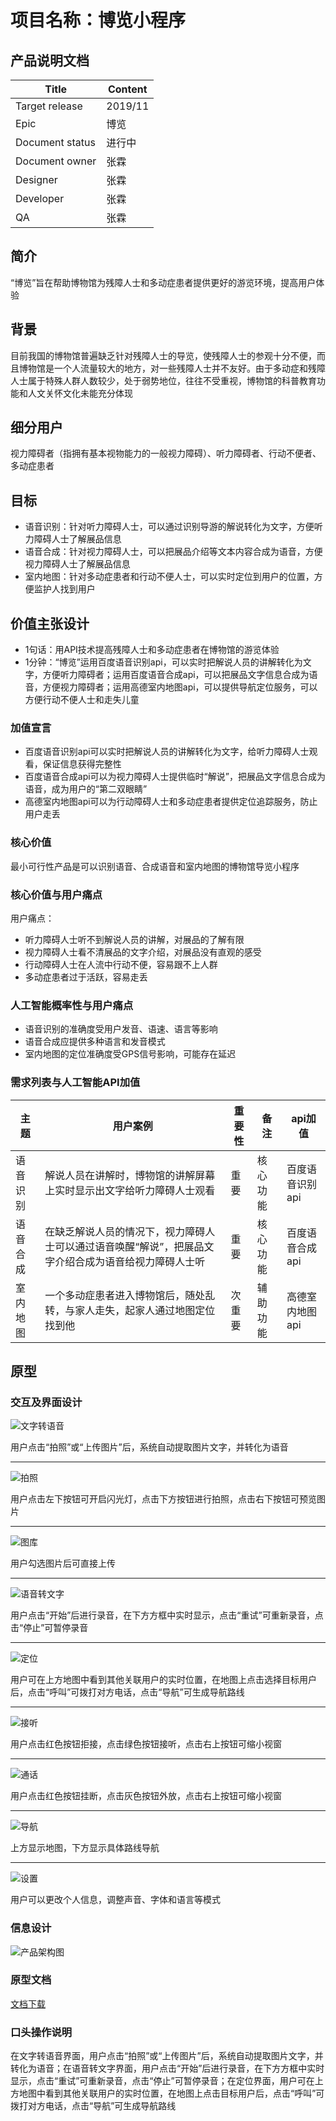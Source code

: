 # 项目名称：博览小程序
## 产品说明文档

|  Title   |   Content  |
| --- | --- |
| Target release    |  2019/11   |
|  Epic   |  博览   |
|  Document status   |  进行中   |
|  Document owner   |  张霖   |
|  Designer   |  张霖   |
|  Developer   |  张霖   |
|  QA   |   张霖  |

## 简介
“博览”旨在帮助博物馆为残障人士和多动症患者提供更好的游览环境，提高用户体验

## 背景
目前我国的博物馆普遍缺乏针对残障人士的导览，使残障人士的参观十分不便，而且博物馆是一个人流量较大的地方，对一些残障人士并不友好。由于多动症和残障人士属于特殊人群人数较少，处于弱势地位，往往不受重视，博物馆的科普教育功能和人文关怀文化未能充分体现

## 细分用户
视力障碍者（指拥有基本视物能力的一般视力障碍）、听力障碍者、行动不便者、多动症患者

## 目标
- 语音识别：针对听力障碍人士，可以通过识别导游的解说转化为文字，方便听力障碍人士了解展品信息
- 语音合成：针对视力障碍人士，可以把展品介绍等文本内容合成为语音，方便视力障碍人士了解展品信息
- 室内地图：针对多动症患者和行动不便人士，可以实时定位到用户的位置，方便监护人找到用户

## 价值主张设计
- 1句话：用API技术提高残障人士和多动症患者在博物馆的游览体验
- 1分钟：“博览”运用百度语音识别api，可以实时把解说人员的讲解转化为文字，方便听力障碍者；运用百度语音合成api，可以把展品文字信息合成为语音，方便视力障碍者；运用高德室内地图api，可以提供导航定位服务，可以方便行动不便人士和走失儿童
### 加值宣言
- 百度语音识别api可以实时把解说人员的讲解转化为文字，给听力障碍人士观看，保证信息获得完整性
- 百度语音合成api可以为视力障碍人士提供临时“解说”，把展品文字信息合成为语音，成为用户的“第二双眼睛”
- 高德室内地图api可以为行动障碍人士和多动症患者提供定位追踪服务，防止用户走丢

### 核心价值
最小可行性产品是可以识别语音、合成语音和室内地图的博物馆导览小程序

### 核心价值与用户痛点
用户痛点：
- 听力障碍人士听不到解说人员的讲解，对展品的了解有限
- 视力障碍人士看不清展品的文字介绍，对展品没有直观的感受
- 行动障碍人士在人流中行动不便，容易跟不上人群
- 多动症患者过于活跃，容易走丢

### 人工智能概率性与用户痛点
- 语音识别的准确度受用户发音、语速、语言等影响
- 语音合成应提供多种语言和发音模式
- 室内地图的定位准确度受GPS信号影响，可能存在延迟

### 需求列表与人工智能API加值
|  主题   |  用户案例   |  重要性   |  备注   |  api加值   |
| --- | --- | --- | --- | --- |
|  语音识别   |  解说人员在讲解时，博物馆的讲解屏幕上实时显示出文字给听力障碍人士观看 |  重要   |  核心功能   |  百度语音识别api   |
|  语音合成   |  在缺乏解说人员的情况下，视力障碍人士可以通过语音唤醒“解说”，把展品文字介绍合成为语音给视力障碍人士听   |  重要   |  核心功能   |  百度语音合成api   |
|  室内地图   |  一个多动症患者进入博物馆后，随处乱转，与家人走失，起家人通过地图定位找到他   |  次重要   |  辅助功能  |  高德室内地图api   |

## 原型
### 交互及界面设计
![文字转语音](https://github.com/171013100/APIMuseum/blob/master/%E6%96%87%E5%AD%97%E8%BD%AC%E8%AF%AD%E9%9F%B3.png)

用户点击“拍照”或“上传图片”后，系统自动提取图片文字，并转化为语音
***
![拍照](https://github.com/171013100/API-Museum/blob/master/%E6%8B%8D%E7%85%A7.png)

用户点击左下按钮可开启闪光灯，点击下方按钮进行拍照，点击右下按钮可预览图片
***
![图库](https://github.com/171013100/API-Museum/blob/master/%E5%9B%BE%E5%BA%93.png)

用户勾选图片后可直接上传
***
![语音转文字](https://github.com/171013100/APIMuseum/blob/master/%E8%AF%AD%E9%9F%B3%E8%BD%AC%E6%96%87%E5%AD%97.png)

用户点击“开始”后进行录音，在下方方框中实时显示，点击“重试”可重新录音，点击“停止”可暂停录音
***
![定位](https://github.com/171013100/API-Museum/blob/master/%E5%AE%9A%E4%BD%8D.png)

用户可在上方地图中看到其他关联用户的实时位置，在地图上点击选择目标用户后，点击“呼叫”可拨打对方电话，点击“导航”可生成导航路线
***
![接听](https://github.com/171013100/API-Museum/blob/master/%E6%8E%A5%E5%90%AC.png)

用户点击红色按钮拒接，点击绿色按钮接听，点击右上按钮可缩小视窗
***
![通话](https://github.com/171013100/API-Museum/blob/master/%E9%80%9A%E8%AF%9D.png)

用户点击红色按钮挂断，点击灰色按钮外放，点击右上按钮可缩小视窗
***
![导航](https://github.com/171013100/API-Museum/blob/master/%E5%AF%BC%E8%88%AA.png)

上方显示地图，下方显示具体路线导航
***
![设置](https://github.com/171013100/API-Museum/blob/master/%E8%AE%BE%E7%BD%AE.png)

用户可以更改个人信息，调整声音、字体和语言等模式

### 信息设计
![产品架构图](https://github.com/171013100/API-Museum/blob/master/%E4%BA%A7%E5%93%81%E6%9E%B6%E6%9E%84.png)
### 原型文档
[文档下载](http://nfunm100.gitee.io/expo)
### 口头操作说明
在文字转语音界面，用户点击“拍照”或“上传图片”后，系统自动提取图片文字，并转化为语音；在语音转文字界面，用户点击“开始”后进行录音，在下方方框中实时显示，点击“重试”可重新录音，点击“停止”可暂停录音；在定位界面，用户可在上方地图中看到其他关联用户的实时位置，在地图上点击目标用户后，点击“呼叫”可拨打对方电话，点击“导航”可生成导航路线
